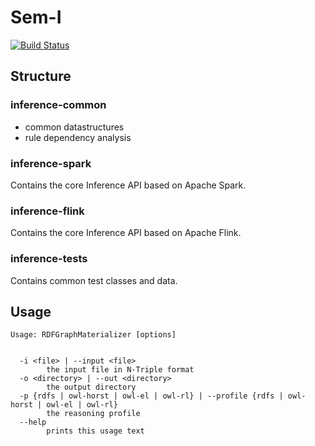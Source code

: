 # Sem-I
[![Build Status](https://ci.aksw.org/jenkins/job/SANSA%20Inference%20Layer/job/develop/badge/icon)](https://ci.aksw.org/jenkins/job/SANSA%20Inference%20Layer/job/develop/)

## Structure
### inference-common
* common datastructures
* rule dependency analysis 

### inference-spark
Contains the core Inference API based on Apache Spark.

### inference-flink
Contains the core Inference API based on Apache Flink.

### inference-tests
Contains common test classes and data.

## Usage
```
Usage: RDFGraphMaterializer [options]


  -i <file> | --input <file>
        the input file in N-Triple format
  -o <directory> | --out <directory>
        the output directory
  -p {rdfs | owl-horst | owl-el | owl-rl} | --profile {rdfs | owl-horst | owl-el | owl-rl}
        the reasoning profile
  --help
        prints this usage text
```
